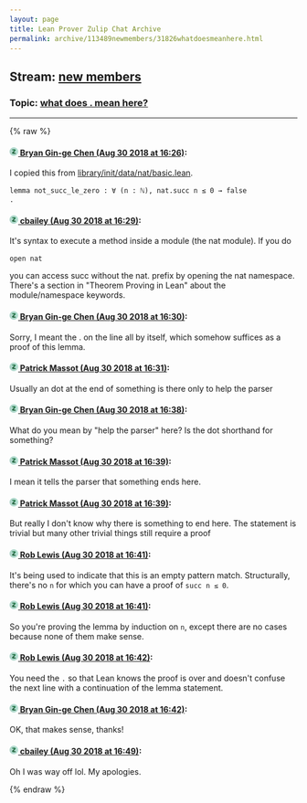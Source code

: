 ```yaml
---
layout: page
title: Lean Prover Zulip Chat Archive 
permalink: archive/113489newmembers/31826whatdoesmeanhere.html
---
```


## Stream: [new members](index.html)
### Topic: [what does . mean here?](31826whatdoesmeanhere.html)

---


{% raw %}
#### [![Click to go to Zulip](../../assets/img/zulip2.png) Bryan Gin-ge Chen (Aug 30 2018 at 16:26)](https://leanprover.zulipchat.com/#narrow/stream/113489-new%20members/topic/what%20does%20.%20mean%20here%3F/near/133063613):
I copied this from [library/init/data/nat/basic.lean](https://github.com/leanprover/lean/blob/master/library/init/data/nat/basic.lean#L84).
```lean
lemma not_succ_le_zero : ∀ (n : ℕ), nat.succ n ≤ 0 → false 
.
```

#### [![Click to go to Zulip](../../assets/img/zulip2.png) cbailey (Aug 30 2018 at 16:29)](https://leanprover.zulipchat.com/#narrow/stream/113489-new%20members/topic/what%20does%20.%20mean%20here%3F/near/133063790):
It's syntax to execute a method inside a module (the nat module). If you do 
```lean
open nat
```
you can access succ without the nat. prefix by opening the nat namespace. There's a section in "Theorem Proving in Lean" about the module/namespace keywords.

#### [![Click to go to Zulip](../../assets/img/zulip2.png) Bryan Gin-ge Chen (Aug 30 2018 at 16:30)](https://leanprover.zulipchat.com/#narrow/stream/113489-new%20members/topic/what%20does%20.%20mean%20here%3F/near/133063859):
Sorry, I meant the . on the line all by itself, which somehow suffices as a proof of this lemma.

#### [![Click to go to Zulip](../../assets/img/zulip2.png) Patrick Massot (Aug 30 2018 at 16:31)](https://leanprover.zulipchat.com/#narrow/stream/113489-new%20members/topic/what%20does%20.%20mean%20here%3F/near/133063917):
Usually an dot at the end of something is there only to help the parser

#### [![Click to go to Zulip](../../assets/img/zulip2.png) Bryan Gin-ge Chen (Aug 30 2018 at 16:38)](https://leanprover.zulipchat.com/#narrow/stream/113489-new%20members/topic/what%20does%20.%20mean%20here%3F/near/133064379):
What do you mean by "help the parser" here? Is the dot shorthand for something?

#### [![Click to go to Zulip](../../assets/img/zulip2.png) Patrick Massot (Aug 30 2018 at 16:39)](https://leanprover.zulipchat.com/#narrow/stream/113489-new%20members/topic/what%20does%20.%20mean%20here%3F/near/133064406):
I mean it tells the parser that something ends here.

#### [![Click to go to Zulip](../../assets/img/zulip2.png) Patrick Massot (Aug 30 2018 at 16:39)](https://leanprover.zulipchat.com/#narrow/stream/113489-new%20members/topic/what%20does%20.%20mean%20here%3F/near/133064419):
But really I don't know why there is something to end here. The statement is trivial but many other trivial things still require a proof

#### [![Click to go to Zulip](../../assets/img/zulip2.png) Rob Lewis (Aug 30 2018 at 16:41)](https://leanprover.zulipchat.com/#narrow/stream/113489-new%20members/topic/what%20does%20.%20mean%20here%3F/near/133064512):
It's being used to indicate that this is an empty pattern match. Structurally, there's no `n` for which you can have a proof of `succ n ≤ 0`.

#### [![Click to go to Zulip](../../assets/img/zulip2.png) Rob Lewis (Aug 30 2018 at 16:41)](https://leanprover.zulipchat.com/#narrow/stream/113489-new%20members/topic/what%20does%20.%20mean%20here%3F/near/133064535):
So you're proving the lemma by induction on `n`, except there are no cases because none of them make sense.

#### [![Click to go to Zulip](../../assets/img/zulip2.png) Rob Lewis (Aug 30 2018 at 16:42)](https://leanprover.zulipchat.com/#narrow/stream/113489-new%20members/topic/what%20does%20.%20mean%20here%3F/near/133064601):
You need the `.` so that Lean knows the proof is over and doesn't confuse the next line with a continuation of the lemma statement.

#### [![Click to go to Zulip](../../assets/img/zulip2.png) Bryan Gin-ge Chen (Aug 30 2018 at 16:42)](https://leanprover.zulipchat.com/#narrow/stream/113489-new%20members/topic/what%20does%20.%20mean%20here%3F/near/133064617):
OK, that makes sense, thanks!

#### [![Click to go to Zulip](../../assets/img/zulip2.png) cbailey (Aug 30 2018 at 16:49)](https://leanprover.zulipchat.com/#narrow/stream/113489-new%20members/topic/what%20does%20.%20mean%20here%3F/near/133064965):
Oh I was way off lol. My apologies.


{% endraw %}
